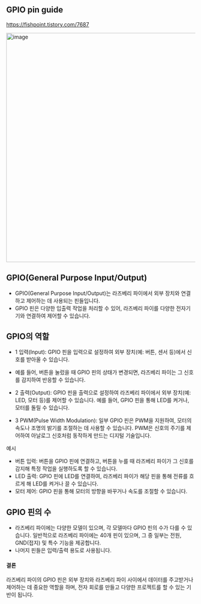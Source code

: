 ## GPIO pin guide
https://fishpoint.tistory.com/7687

<img width="609" alt="image" src="https://github.com/user-attachments/assets/22c0fe48-37e3-481e-a236-2c762ff18770" />



## GPIO(General Purpose Input/Output)
- GPIO(General Purpose Input/Output)는 라즈베리 파이에서 외부 장치와 연결하고 제어하는 데 사용되는 핀들입니다.
- GPIO 핀은 다양한 입출력 작업을 처리할 수 있어, 라즈베리 파이를 다양한 전자기기와 연결하여 제어할 수 있습니다.

## GPIO의 역할
- 1 입력(Input): GPIO 핀을 입력으로 설정하여 외부 장치(예: 버튼, 센서 등)에서 신호를 받아올 수 있습니다.
- 예를 들어, 버튼을 눌렀을 때 GPIO 핀의 상태가 변경되면, 라즈베리 파이는 그 신호를 감지하여 반응할 수 있습니다.

- 2 출력(Output): GPIO 핀을 출력으로 설정하여 라즈베리 파이에서 외부 장치(예: LED, 모터 등)를 제어할 수 있습니다.
예를 들어, GPIO 핀을 통해 LED를 켜거나, 모터를 돌릴 수 있습니다.

- 3 PWM(Pulse Width Modulation): 일부 GPIO 핀은 PWM을 지원하여, 모터의 속도나 조명의 밝기를 조절하는 데 사용할 수 있습니다.
PWM은 신호의 주기를 제어하여 아날로그 신호처럼 동작하게 만드는 디지털 기술입니다.

예시
- 버튼 입력: 버튼을 GPIO 핀에 연결하고, 버튼을 누를 때 라즈베리 파이가 그 신호를 감지해 특정 작업을 실행하도록 할 수 있습니다.
- LED 출력: GPIO 핀에 LED를 연결하여, 라즈베리 파이가 해당 핀을 통해 전류를 흐르게 해 LED를 켜거나 끌 수 있습니다.
- 모터 제어: GPIO 핀을 통해 모터의 방향을 바꾸거나 속도를 조절할 수 있습니다.

## GPIO 핀의 수
- 라즈베리 파이에는 다양한 모델이 있으며, 각 모델마다 GPIO 핀의 수가 다를 수 있습니다. 일반적으로 라즈베리 파이에는 40개 핀이 있으며, 그 중 일부는 전원, GND(접지) 및 특수 기능을 제공합니다.
- 나머지 핀들은 입력/출력 용도로 사용됩니다.

#### 결론
라즈베리 파이의 GPIO 핀은 외부 장치와 라즈베리 파이 사이에서 데이터를 주고받거나 제어하는 데 중요한 역할을 하며, 전자 회로를 만들고 다양한 프로젝트를 할 수 있는 기반이 됩니다.
